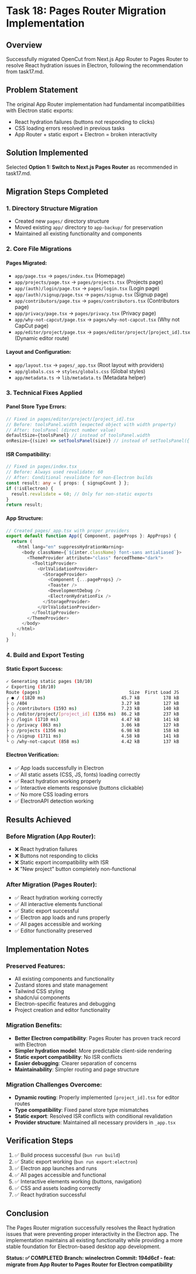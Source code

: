 # Task 18: Pages Router Migration Implementation

## Overview
Successfully migrated OpenCut from Next.js App Router to Pages Router to resolve React hydration issues in Electron, following the recommendation from task17.md.

## Problem Statement
The original App Router implementation had fundamental incompatibilities with Electron static exports:
- React hydration failures (buttons not responding to clicks)
- CSS loading errors resolved in previous tasks
- App Router + static export + Electron = broken interactivity

## Solution Implemented
Selected **Option 1: Switch to Next.js Pages Router** as recommended in task17.md.

## Migration Steps Completed

### 1. Directory Structure Migration
- Created new `pages/` directory structure
- Moved existing `app/` directory to `app-backup/` for preservation
- Maintained all existing functionality and components

### 2. Core File Migrations

#### Pages Migrated:
- `app/page.tsx` → `pages/index.tsx` (Homepage)
- `app/projects/page.tsx` → `pages/projects.tsx` (Projects page)
- `app/(auth)/login/page.tsx` → `pages/login.tsx` (Login page)
- `app/(auth)/signup/page.tsx` → `pages/signup.tsx` (Signup page)
- `app/contributors/page.tsx` → `pages/contributors.tsx` (Contributors page)
- `app/privacy/page.tsx` → `pages/privacy.tsx` (Privacy page)
- `app/why-not-capcut/page.tsx` → `pages/why-not-capcut.tsx` (Why not CapCut page)
- `app/editor/project/page.tsx` → `pages/editor/project/[project_id].tsx` (Dynamic editor route)

#### Layout and Configuration:
- `app/layout.tsx` → `pages/_app.tsx` (Root layout with providers)
- `app/globals.css` → `styles/globals.css` (Global styles)
- `app/metadata.ts` → `lib/metadata.ts` (Metadata helper)

### 3. Technical Fixes Applied

#### Panel Store Type Errors:
```typescript
// Fixed in pages/editor/project/[project_id].tsx
// Before: toolsPanel.width (expected object with width property)
// After: toolsPanel (direct number value)
defaultSize={toolsPanel} // instead of toolsPanel.width
onResize={(size) => setToolsPanel(size)} // instead of setToolsPanel({ width: size })
```

#### ISR Compatibility:
```typescript
// Fixed in pages/index.tsx
// Before: Always used revalidate: 60
// After: Conditional revalidate for non-Electron builds
const result: any = { props: { signupCount } };
if (!isElectron) {
  result.revalidate = 60; // Only for non-static exports
}
return result;
```

#### App Structure:
```typescript
// Created pages/_app.tsx with proper providers
export default function App({ Component, pageProps }: AppProps) {
  return (
    <html lang="en" suppressHydrationWarning>
      <body className={`${inter.className} font-sans antialiased`}>
        <ThemeProvider attribute="class" forcedTheme="dark">
          <TooltipProvider>
            <UrlValidationProvider>
              <StorageProvider>
                <Component {...pageProps} />
                <Toaster />
                <DevelopmentDebug />
                <ElectronHydrationFix />
              </StorageProvider>
            </UrlValidationProvider>
          </TooltipProvider>
        </ThemeProvider>
      </body>
    </html>
  );
}
```

### 4. Build and Export Testing

#### Static Export Success:
```bash
✓ Generating static pages (10/10)
✓ Exporting (10/10)
Route (pages)                                  Size  First Load JS
┌ ● / (1820 ms)                             45.7 kB         178 kB
├ ○ /404                                    3.27 kB         127 kB
├ ○ /contributors (1593 ms)                 7.23 kB         140 kB
├ ○ /editor/project/[project_id] (1356 ms)  86.2 kB         237 kB
├ ○ /login (1710 ms)                        4.47 kB         141 kB
├ ○ /privacy (863 ms)                       3.06 kB         127 kB
├ ○ /projects (1356 ms)                     6.98 kB         158 kB
├ ○ /signup (1711 ms)                       4.58 kB         141 kB
└ ○ /why-not-capcut (858 ms)                4.42 kB         137 kB
```

#### Electron Verification:
- ✅ App loads successfully in Electron
- ✅ All static assets (CSS, JS, fonts) loading correctly
- ✅ React hydration working properly
- ✅ Interactive elements responsive (buttons clickable)
- ✅ No more CSS loading errors
- ✅ ElectronAPI detection working

## Results Achieved

### Before Migration (App Router):
- ❌ React hydration failures
- ❌ Buttons not responding to clicks
- ❌ Static export incompatibility with ISR
- ❌ "New project" button completely non-functional

### After Migration (Pages Router):
- ✅ React hydration working correctly
- ✅ All interactive elements functional
- ✅ Static export successful
- ✅ Electron app loads and runs properly
- ✅ All pages accessible and working
- ✅ Editor functionality preserved

## Implementation Notes

### Preserved Features:
- All existing components and functionality
- Zustand stores and state management
- Tailwind CSS styling
- shadcn/ui components
- Electron-specific features and debugging
- Project creation and editor functionality

### Migration Benefits:
- **Better Electron compatibility**: Pages Router has proven track record with Electron
- **Simpler hydration model**: More predictable client-side rendering
- **Static export compatibility**: No ISR conflicts
- **Easier debugging**: Clearer separation of concerns
- **Maintainability**: Simpler routing and page structure

### Migration Challenges Overcome:
- **Dynamic routing**: Properly implemented `[project_id].tsx` for editor routes
- **Type compatibility**: Fixed panel store type mismatches
- **Static export**: Resolved ISR conflicts with conditional revalidation
- **Provider structure**: Maintained all necessary providers in `_app.tsx`

## Verification Steps
1. ✅ Build process successful (`bun run build`)
2. ✅ Static export working (`bun run export:electron`)
3. ✅ Electron app launches and runs
4. ✅ All pages accessible and functional
5. ✅ Interactive elements working (buttons, navigation)
6. ✅ CSS and assets loading correctly
7. ✅ React hydration successful

## Conclusion
The Pages Router migration successfully resolves the React hydration issues that were preventing proper interactivity in the Electron app. The implementation maintains all existing functionality while providing a more stable foundation for Electron-based desktop app development.

**Status: ✅ COMPLETED**
**Branch: winelectron**
**Commit: 194d6cf - feat: migrate from App Router to Pages Router for Electron compatibility**